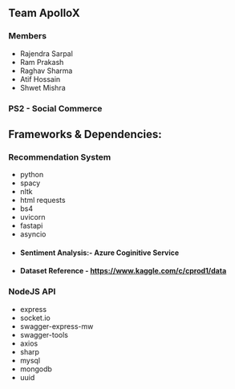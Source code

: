 
## Team ApolloX

### Members
 * Rajendra Sarpal
 * Ram Prakash
 * Raghav Sharma
 * Atif Hossain
 * Shwet Mishra

### PS2 - Social Commerce

## Frameworks & Dependencies:

### Recommendation System
 * python
 * spacy
 * nltk
 * html requests
 * bs4
 * uvicorn
 * fastapi
 * asyncio
 * #### Sentiment Analysis:- Azure Coginitive Service
 * #### Dataset Reference - https://www.kaggle.com/c/cprod1/data

### NodeJS API
 * express
 * socket.io
 * swagger-express-mw
 * swagger-tools
 * axios
 * sharp
 * mysql
 * mongodb
 * uuid
 



